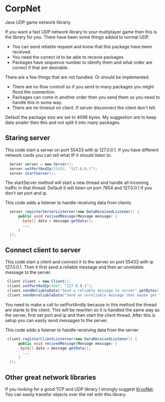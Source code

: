 CorpNet
=======

Java UDP game network librariy

If you want a fast UDP network library to your multiplayer game then this is the library for you.
There have been some things added to normal UDP.

- You can send reliable request and know that this package have been received.
- You need the correct id to be able to recevie packages
- Packages have sequence number to idenify them and what order are correct if that are desirable.
 
There are a few things that are not handled. Or should be implemented.

- There are no flow controll so if you send to many packages you might flood the connection.
- Packages can come in another order then you send them so you need to handle this in some way.
- There are no timeout on client. If server disconnect the client don't tell.
 
Default the package size are set to 4096 bytes. My suggestion are to keep data smaler then this and not split it into many packages.

 
## Staring server

This code start a server on port 55433 with ip 127.0.0.1. If you have different network cards you can tell what IP it should listen to.

```Java
  Server server = new Server();
  server.setPortAndIp(55433, "127.0.0.1");
  server.startServer();
```

The startServer method will start a new thread and handle all incoming traffic in that thread.
Default it will listen on port 7854 and 127.0.0.1 if you don't set port and ip.

This code adds a listener to handle receiving data from clients
```Java
  server.registerServerListerner(new DataReceivedListener() {
      public void recivedMessage(Message message) {
        byte[] data = message.getData();
        ...
      }
  });
```

## Connect client to server

This code start a client and connect it to the server on port 55433 with ip 127.0.0.1.
Then it first send a reliable message and then an unreliable message to the server.
```Java
 Client client = new Client();
 client.setPortAndIp(4567, "127.0.0.1");
 client.sendReliableData("Send a reliable message to server".getBytes());
 client.sendUnreliableData("Send an unreliable message that maybe get to the server".getBytes());
```

You need to make a call to setPortAndIp because in this method the thread are starte to the client. This will be rewriten so it is handled the same way as the server, first set port and ip and then start the client thread.
After this is setup you can easily send messages to the server.

This code adds a listener to handle receiving data from the server
```Java
 client.registerClientListerner(new DataReceivedListener() {
      public void recivedMessage(Message message) {
       byte[] data = message.getData();
        ...
      }
  });
```

## Other great network libraries
If you looking for a good TCP and UDP library I strongly suggest [KryoNet](https://github.com/EsotericSoftware/kryonet). You can easily transfur objects over the net with this library.
